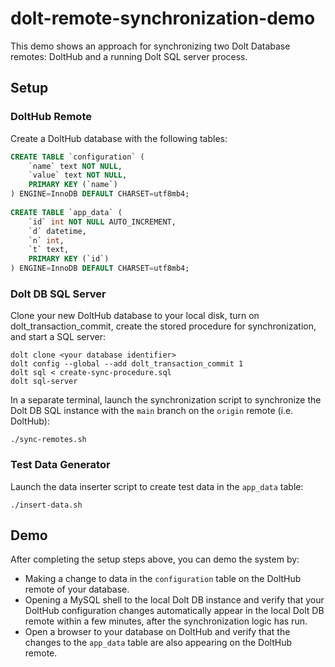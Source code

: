 # dolt-remote-synchronization-demo

This demo shows an approach for synchronizing two Dolt Database remotes: DoltHub and a running Dolt SQL server process. 

## Setup
### DoltHub Remote
Create a DoltHub database with the following tables:
```sql
CREATE TABLE `configuration` (
    `name` text NOT NULL,
    `value` text NOT NULL,
    PRIMARY KEY (`name`)
) ENGINE=InnoDB DEFAULT CHARSET=utf8mb4;
    
CREATE TABLE `app_data` (
    `id` int NOT NULL AUTO_INCREMENT,
    `d` datetime,
    `n` int,
    `t` text,
    PRIMARY KEY (`id`)
) ENGINE=InnoDB DEFAULT CHARSET=utf8mb4;
```

### Dolt DB SQL Server
Clone your new DoltHub database to your local disk, turn on dolt_transaction_commit, create the stored procedure for synchronization, and start a SQL server:
```shell
dolt clone <your database identifier>
dolt config --global --add dolt_transaction_commit 1
dolt sql < create-sync-procedure.sql
dolt sql-server 
```

In a separate terminal, launch the synchronization script to synchronize the Dolt DB SQL instance with the ```main``` branch on the ```origin``` remote (i.e. DoltHub):
```shell
./sync-remotes.sh
```

### Test Data Generator
Launch the data inserter script to create test data in the ```app_data``` table:
```shell
./insert-data.sh
```

## Demo
After completing the setup steps above, you can demo the system by:
* Making a change to data in the ```configuration``` table on the DoltHub remote of your database.
* Opening a MySQL shell to the local Dolt DB instance and verify that your DoltHub configuration changes automatically appear in the local Dolt DB remote within a few minutes, after the synchronization logic has run.  
* Open a browser to your database on DoltHub and verify that the changes to the ```app_data``` table are also appearing on the DoltHub remote.  

